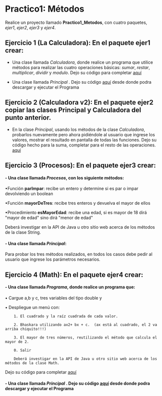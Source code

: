 # Practico1: Métodos

Realice un proyecto llamado **Practico1_Metodos**, con cuatro paquetes, *ejer1*, *ejer2*, *ejer3* y *ejer4*.

## Ejercicio 1 (La Calculadora): En el paquete **ejer1** crear:

 - Una clase llamada *Calculadora*, donde realice un programa que utilice métodos para realizar las cuatro operaciones básicas: *sumar*, *restar*, *multiplicar*, *dividir* y *modulo*. Dejo su código para completar   [aquí](src/ejer1/Calculadora.java)
 
 - Una clase llamada *Principal* . Dejo su código  [aquí](src/ejer1/Principal.java) desde donde podra descargar y ejecutar el Programa   

## Ejercicio 2 (Calculadora v2):  En el paquete **ejer2** copiar  las clases Principal y Calculadora del punto anterior.
- En la clase *Principal*, usando los métodos de la clase *Calculadora*, probarlos nuevamente pero ahora pidiéndole al usuario que ingrese los valores, mostrar el resultado en pantalla de todas las funciones. Dejo su código hecho para la suma, completar para el resto de las operaciones.  [aquí](src/ejer2/Principal.java)
 	
## Ejercicio 3 (Procesos):  En el paquete **ejer3** crear:
#### - Una clase llamada *Procesos*, con los siguiente métodos:

•Función **parImpar**: recibe un entero  y determine si es par o impar devolviendo un boolean

•Función  **mayorDeTres**: recibe tres enteros y devuelva el mayor de ellos

•Procedimiento  **esMayorEdad**: recibe una edad, si es mayor de 18 dirá "mayor de edad" sino dirá "menor de edad"

Deberá investigar en la API de Java u otro sitio web acerca de los métodos de la clase String.


#### - Una clase llamada *Principal*:
Para probar los tres métodos realizados, en todos los casos debe pedir al usuario que ingrese los parámetros necesarios.


## Ejercicio 4 (Math):   En el paquete **ejer4** crear:
#### - Una clase llamada *Programa*, donde realice un programa que:
•	Cargue a,b y c, tres variables del tipo double y

•	Despliegue un menú con:

		1. El cuadrado y la raíz cuadrada de cada valor.
  
		2. Bhaskara utilizando ax2+ bx + c.  (ax está al cuadrado, el 2 va arriba chiquito!!!)
  
		3. El mayor de tres números, reutilizando el método que calcula el mayor de 2.
  
		0. Salir
  
		Deberá investigar en la API de Java u otro sitio web acerca de los métodos de la clase Math.
  Dejo su código para completar   [aquí](src/ejer4/Programa.java)
  #### - Una clase llamada *Principal* . Dejo su código  [aquí](src/ejer4/Principal.java) desde donde podra descargar y ejecutar el Programa 



